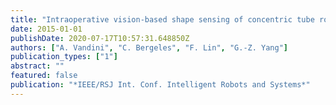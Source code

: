 ```yaml
---
title: "Intraoperative vision-based shape sensing of concentric tube robots"
date: 2015-01-01
publishDate: 2020-07-17T10:57:31.648850Z
authors: ["A. Vandini", "C. Bergeles", "F. Lin", "G.-Z. Yang"]
publication_types: ["1"]
abstract: ""
featured: false
publication: "*IEEE/RSJ Int. Conf. Intelligent Robots and Systems*"
---
```


